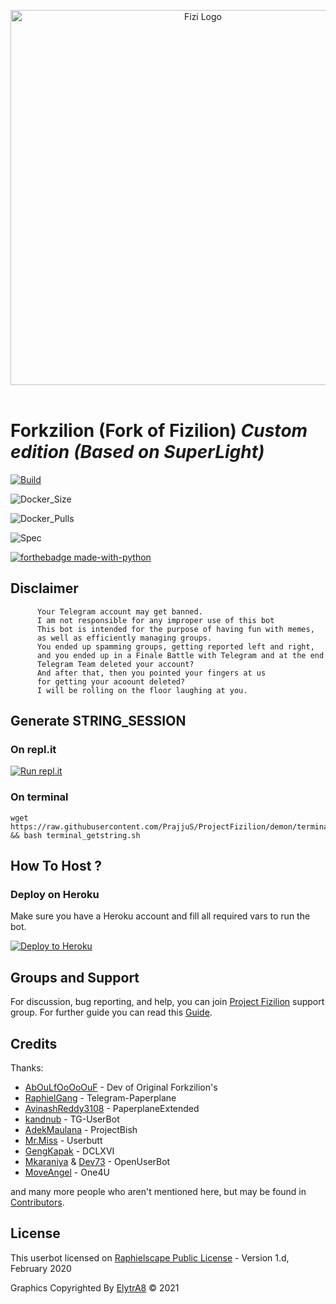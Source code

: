 <p align="center">
   <a href="https://github.com/PrajjuS/ProjectFizilion"><img src="https://github.com/PrajjuS/ProjectFizilion/raw/dragon/resources/IMG_20201109_130207_262.jpg" alt="Fizi Logo" width=600px></a>
   <br>
   <br>
</p>

# Forkzilion (Fork of Fizilion) *Custom edition (Based on SuperLight)*

[![Build](https://img.shields.io/github/workflow/status/DunggVN/Forkzilion/FailedChecker?style=for-the-badge)](https://github.com/AbOuLfOoOoOuF/ProjectFizilion/actions "build")

![Docker_Size](https://img.shields.io/docker/image-size/_/ubuntu?style=for-the-badge)

![Docker_Pulls](https://img.shields.io/docker/pulls/_/ubuntu?style=for-the-badge)

![Spec](https://img.shields.io/badge/Made%20with-LOVE-red?style=for-the-badge)

[![forthebadge made-with-python](http://ForTheBadge.com/images/badges/made-with-python.svg)](https://www.python.org/)

## Disclaimer
```
      Your Telegram account may get banned.
      I am not responsible for any improper use of this bot
      This bot is intended for the purpose of having fun with memes,
      as well as efficiently managing groups.
      You ended up spamming groups, getting reported left and right,
      and you ended up in a Finale Battle with Telegram and at the end
      Telegram Team deleted your account?
      And after that, then you pointed your fingers at us
      for getting your acoount deleted?
      I will be rolling on the floor laughing at you.
```

## Generate STRING_SESSION

### On repl.it
[![Run repl.it](https://img.shields.io/badge/run-string__session.py-blue?style=flat-square&logo=repl.it)](https://session.uraniumcore.repl.run)

### On terminal
```
wget https://raw.githubusercontent.com/PrajjuS/ProjectFizilion/demon/terminal_getstring.sh && bash terminal_getstring.sh
```

## How To Host ?

### Deploy on Heroku
Make sure you have a Heroku account and fill all required vars to run the bot.

<p align="left"><a href="https://dashboard.heroku.com/new?button-url=https%3A%2F%2Fgithub.com%2FDunggVN%2FForkzilion%2Ftree%2FDunggVN&template=https%3A%2F%2Fgithub.com%2FDunggVN%2FForkzilion%2Ftree%2FDunggVN"> <img src="https://www.herokucdn.com/deploy/button.svg" alt="Deploy to Heroku" /></a></p>

## Groups and Support

For discussion, bug reporting, and help, you can join [Project Fizilion](https://t.me/ProjectFizilionChat) support group.
For further guide you can read this [Guide](https://telegra.ph/How-to-host-a-Telegram-Userbot-07-01-2).


## Credits

Thanks:
* [AbOuLfOoOoOuF](https://github.com/AbOuLfOoOoOuF) - Dev of Original Forkzilion's
* [RaphielGang](https://github.com/RaphielGang) - Telegram-Paperplane
* [AvinashReddy3108](https://github.com/AvinashReddy3108) - PaperplaneExtended
* [kandnub](https://github.com/kandnub) - TG-UserBot
* [AdekMaulana](https://github.com/adekmaulana) - ProjectBish
* [Mr.Miss](https://github.com/keselekpermen69) - Userbutt
* [GengKapak](https://github.com/GengKapak) - DCLXVI
* [Mkaraniya](https://github.com/mkaraniya) & [Dev73](https://github.com/Devp73) - OpenUserBot
* [MoveAngel](https://github.com/MoveAngel) - One4U

and many more people who aren't mentioned here, but may be found in [Contributors](https://github.com/PrajjuS/ProjectFizilion/graphs/contributors).

## License

This userbot licensed on [Raphielscape Public License](https://github.com/PrajjuS/ProjectFizilion/blob/demon/LICENSE) - Version 1.d, February 2020

Graphics Copyrighted By [ElytrA8](https://t.me/ElytrA8) © 2021
